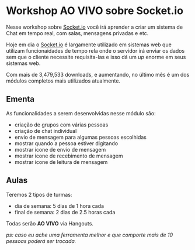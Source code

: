 # Workshop AO VIVO sobre Socket.io

Nesse workshop sobre [Socket.io](http://socket.io/) você irá aprender a criar um sistema de Chat em tempo real, com salas, mensagens privadas e etc.

Hoje em dia o [Socket.io](http://socket.io/) é largamente utilizado em sistemas web que utilizam funcionaidades de tempo rela onde o servidor irá enviar os dados sem que o cliente necessite requisita-las e isso dá um *up* enorme em seus sistemas web.

Com mais de 3,479,533 downloads, e aumentando, no último mês é um dos módulos completos mais utilizados atualmente.

## Ementa

As funcionalidades a serem desenvolvidas nesse módulo são:

- criação de grupos com várias pessoas
- criação de chat individual
- envio de mensagem para algumas pessoas escolhidas
- mostrar quando a pessoa estiver digitando
- mostrar ícone de envio de mensagem
- mostrar ícone de recebimento de mensagem
- mostrar ícone de leitura de mensagem

## Aulas

Teremos 2 tipos de turmas:

- dia de semana: 5 dias de 1 hora cada
- final de semana: 2 dias de 2.5 horas cada

Todas serão **AO VIVO** via Hangouts.

*ps: caso eu ache uma ferramenta melhor e que comporte mais de 10 pessoas poderá ser trocada.*
